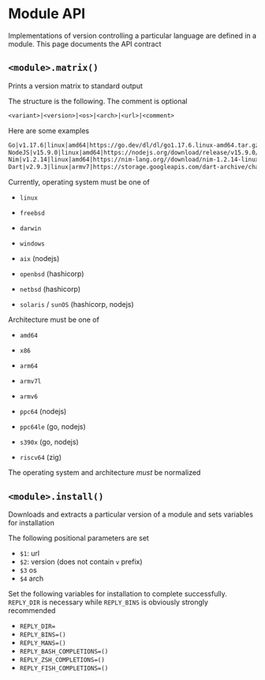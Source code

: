 # Module API

Implementations of version controlling a particular language are defined in a module. This page documents the API contract

## `<module>.matrix()`

Prints a version matrix to standard output

The structure is the following. The comment is optional

```txt
<variant>|<version>|<os>|<arch>|<url>|<comment>
```

Here are some examples

```txt
Go|v1.17.6|linux|amd64|https://go.dev/dl/dl/go1.17.6.linux-amd64.tar.gz
NodeJS|v15.9.0|linux|amd64|https://nodejs.org/download/release/v15.9.0/node-v15.9.0-linux-x64.tar.gz|(Released 2021-02-18)
Nim|v1.2.14|linux|amd64|https://nim-lang.org//download/nim-1.2.14-linux_x64.tar.xz
Dart|v2.9.3|linux|armv7|https://storage.googleapis.com/dart-archive/channels/stable/release/2.16.0/sdk/dartsdk-linux-arm-release.zip
```

Currently, operating system must be one of

- `linux`
- `freebsd`
- `darwin`
- `windows`

- `aix` (nodejs)
- `openbsd` (hashicorp)
- `netbsd` (hashicorp)
- `solaris` / `sunOS` (hashicorp, nodejs)

Architecture must be one of

- `amd64`
- `x86`
- `arm64`
- `armv7l`
- `armv6`

- `ppc64` (nodejs)
- `ppc64le` (go, nodejs)
- `s390x` (go, nodejs)
- `riscv64` (zig)

The operating system and architecture _must_ be normalized

## `<module>.install()`

Downloads and extracts a particular version of a module and sets variables for installation

The following positional parameters are set

- `$1`: url
- `$2`: version (does not contain `v` prefix)
- `$3` os
- `$4` arch

Set the following variables for installation to complete successfully. `REPLY_DIR` is necessary while `REPLY_BINS` is obviously strongly recommended

- `REPLY_DIR=`
- `REPLY_BINS=()`
- `REPLY_MANS=()`
- `REPLY_BASH_COMPLETIONS=()`
- `REPLY_ZSH_COMPLETIONS=()`
- `REPLY_FISH_COMPLETIONS=()`
